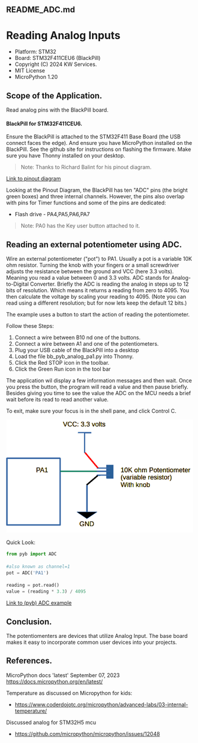 ## README_ADC.md
# Reading Analog Inputs

* Platform: STM32
* Board: STM32F411CEU6 (BlackPill)
* Copyright (C) 2024 KW Services.
* MIT License
* MicroPython 1.20

## Scope of the Application.

Read analog pins with the BlackPill board.


#### BlackPill for STM32F411CEU6.

Ensure the BlackPill is attached to the STM32F411 Base Board (the USB connect faces the edge).
And ensure you have MicroPython installed on the BlackPill.  See the github site for instructions
on flashing the firmware.  Make sure you have Thonny installed on your desktop.

> Note: Thanks to Richard Balint for his pinout diagram.

[Link to pinout diagram](images/STM32F4x1_PinoutDiagram_RichardBalint.png)

Looking at the Pinout Diagram, the BlackPill has ten "ADC" pins (the bright green boxes) and three internal channels.  However, the pins also overlap with pins for Timer functions and some of the pins are dedicated:
* Flash drive - PA4,PA5,PA6,PA7
> Note: PA0 has the Key user button attached to it.

## Reading an external potentiometer using ADC.
Wire an external potentiometer ("pot") to PA1. Usually a pot is a variable 10K ohm resistor. Turning the knob with your fingers or a small screwdriver adjusts the resistance between the ground and VCC (here 3.3 volts).  Meaning you read a value between 0 and 3.3 volts.  ADC stands for Analog-to-Digital Converter. Briefly the ADC is reading the analog in steps up to 12 bits of resolution. Which means it returns a reading from zero to 4095. You then calculate the voltage by scaling your reading to 4095. (Note you can read using a different resolution; but for now lets keep the default 12 bits.)

The example uses a button to start the action of reading the potentiometer.

Follow these Steps:
1) Connect a wire between B10 nd one of the buttons.
2) Connect a wire between A1 and one of the potentiometers.
3) Plug your USB cable of the BlackPill into a desktop
4) Load the file bb_pyb_analog_pa1.py into Thonny.
4) Click the Red STOP icon in the toolbar.
5) Click the Green Run icon in the tool bar

The application wil display a few information messages and then wait.
Once you press the button, the program will read a value and then pause briefly.
Besides giving you time to see the value the ADC on the MCU needs a brief wait before its read to read another value.

To exit, make sure your focus is in the shell pane, and click Control C.

![](images/Potentiometer.png)

Quick Look:
```python
from pyb import ADC

#also known as channel=1
pot = ADC('PA1')

reading = pot.read()
value = (reading * 3.3) / 4095
```

[Link to (pyb) ADC example](/pyb_analog_pa1.py)

## Conclusion.
The potentiomenters are devices that utilize Analog Input. The base board makes it easy to incorporate common user devices into your projects.

## References.

MicroPython docs 'latest' September 07, 2023
 https://docs.micropython.org/en/latest/

Temperature as discussed on Micropython for kids:
* https://www.coderdojotc.org/micropython/advanced-labs/03-internal-temperature/

Discussed analog for STM32H5 mcu 
* https://github.com/micropython/micropython/issues/12048
